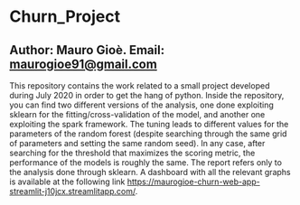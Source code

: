 # Churn_Project
## Author: Mauro Gioè. Email: maurogioe91@gmail.com

This repository contains the work related to a small project developed during July 2020 in order to get the hang of python. Inside the repository, you can find two different versions of the analysis, one done exploiting sklearn for the fitting/cross-validation of the model, and another one exploiting the spark framework. The tuning leads to different values for the parameters of the random forest (despite searching through the same grid of parameters and setting the same random seed). In any case, after searching for the threshold that maximizes the scoring metric, the performance of the models is roughly the same. The report refers only to the analysis done through sklearn. A dashboard with all the relevant graphs is available at the following link https://maurogioe-churn-web-app-streamlit-j10jcx.streamlitapp.com/.
